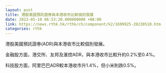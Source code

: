 ```yaml
---
layout: post
title: 港股美國預託證券與本港收市比較個別發展
date: 2023-05-10 06:53:20.000000000 +08:00
link: https://news.rthk.hk/rthk/ch/component/k2/1699925-20230510.htm
categories: rthk
---
```


港股美國預託證券(ADR)與本港收市比較個別發展。

金融股方面，港交所、友邦及滙控ADR，與本港收市比較升約0.2%至0.4%。

科技股方面，阿里巴巴ADR較本港收市升1.4%，但小米則跌0.5%。
